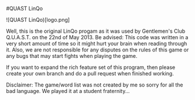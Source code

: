 #QUAST LinQo

![QUAST LinQo)[logo.png]

Well, this is the original LinQo progam as it was used by Gentlemen's Club Q.U.A.S.T. on the 22nd of May 2013. Be advised: This code was written in a very short amount of time so it might hurt your brain when reading through it. Also,  we are not responsible for any disputes on the rules of this game or any bugs that may start fights when playing the game.

If you want to expand the rich feature set of this program, then please create your own branch and do a pull request when finished working.

Disclaimer:
The game/word list was not created by me so sorry for all the bad language. We played it at a student fraternity...